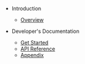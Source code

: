<!-- docs/_sidebar.md -->

* Introduction

  * [Overview](/en/)
* Developer's Documentation

  * [Get Started](/en/access/h5)
  * [API Reference](/en/access/main)
  * [Appendix](/en/access/appendix)
